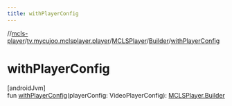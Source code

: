 ```yaml
---
title: withPlayerConfig
---
```

//[mcls-player](../../../../index.html)/[tv.mycujoo.mclsplayer.player](../../index.html)/[MCLSPlayer](../index.html)/[Builder](index.html)/[withPlayerConfig](with-player-config.html)



# withPlayerConfig



[androidJvm]\
fun [withPlayerConfig](with-player-config.html)(playerConfig: VideoPlayerConfig): [MCLSPlayer.Builder](index.html)




